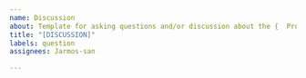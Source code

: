 ```yaml
---
name: Discussion
about: Template for asking questions and/or discussion about the {  Project Name Here  }
title: "[DISCUSSION]"
labels: question
assignees: Jarmos-san

---
```



